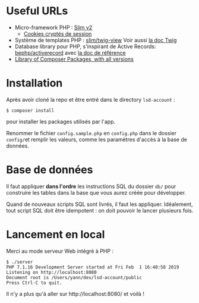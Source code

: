 Useful URLs
===========

* Micro-framework PHP : [Slim v2](http://docs.slimframework.com/)
    * [Cookies cryptés de session](http://docs.slimframework.com/sessions/cookies/)
* Système de templates PHP : [slim/twig-view](https://packagist.org/packages/slim/twig-view#1.2.0) Voir aussi [la doc Twig](http://twig.sensiolabs.org/doc/templates.html)
* Database library pour PHP, s'inspirant de Active Records: [bephp/activerecord](https://github.com/bephp/activerecord) avec [la doc de référence](https://bephp.github.io/activerecord/)
* [Library of Composer Packages, with all versions](https://packagist.org/explore/)

Installation
============

Après avoir cloné la repo et être entré dans le directory `lsd-account` :

    $ composer install

pour installer les packages utilisés par l'app.

Renommer le fichier `config.sample.php` en `config.php` dans le dossier `config/`et remplir les valeurs, comme les paramètres d'accès à la base de données.

Base de données
===============

Il faut appliquer **dans l'ordre** les instructions SQL du dossier `db/` pour construire les tables dans la base que vous aurez créée pour développer.

Quand de nouveaux scripts SQL sont livrés, il faut les appliquer. Idéalement, tout script SQL doit être idempotent : on doit pouvoir le lancer plusieurs fois.

Lancement en local
==================

Merci au mode serveur Web intégré à PHP :

    $ ./server
    PHP 7.1.16 Development Server started at Fri Feb  1 16:40:58 2019
    Listening on http://localhost:8080
    Document root is /Users/yann/dev/lsd-account/public
    Press Ctrl-C to quit.

Il n'y a plus qu'à aller sur http://localhost:8080/ et voilà !


